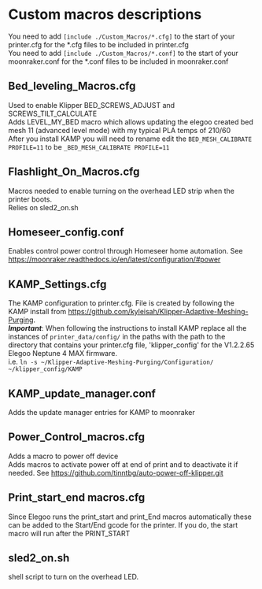 # Custom macros descriptions
You need to add `[include ./Custom_Macros/*.cfg]` to the start of your printer.cfg for the *.cfg files to be included in printer.cfg  
You need to add `[include ./Custom_Macros/*.conf]` to the start of your moonraker.conf for the *.conf files to be included in moonraker.conf  
## Bed_leveling_Macros.cfg  
Used to enable Klipper BED_SCREWS_ADJUST and SCREWS_TILT_CALCULATE  
Adds LEVEL_MY_BED macro which allows updating the elegoo created bed mesh 11 (advanced level mode) with my typical PLA temps of 210/60  
After you install KAMP you will need to rename edit the `BED_MESH_CALIBRATE PROFILE=11` to be `_BED_MESH_CALIBRATE PROFILE=11`  
## Flashlight_On_Macros.cfg  
Macros needed to enable turning on the overhead LED strip when the printer boots.  
Relies on sled2_on.sh  
## Homeseer_config.conf  
Enables control power control through Homeseer home automation.  See https://moonraker.readthedocs.io/en/latest/configuration/#power  
## KAMP_Settings.cfg  
The KAMP configuration to printer.cfg.  File is created by following the KAMP install from https://github.com/kyleisah/Klipper-Adaptive-Meshing-Purging.  
***Important***: When following the instructions to install KAMP replace all the instances of `printer_data/config/` in the paths with the path to the directory that contains your printer.cfg file, 'klipper_config' for the V1.2.2.65 Elegoo Neptune 4 MAX firmware.  
i.e. `ln -s ~/Klipper-Adaptive-Meshing-Purging/Configuration/ ~/klipper_config/KAMP`  
## KAMP_update_manager.conf  
Adds the update manager entries for KAMP to moonraker  
## Power_Control_macros.cfg  
Adds a macro to power off device  
Adds macros to activate power off at end of print and to deactivate it if needed.  See https://github.com/tinntbg/auto-power-off-klipper.git  
## Print_start_end macros.cfg  
Since Elegoo runs the print_start and print_End macros automatically these can be added to the Start/End gcode for the printer.  If you do, the start macro will run after the PRINT_START  
## sled2_on.sh  
shell script to turn on the overhead LED.  
